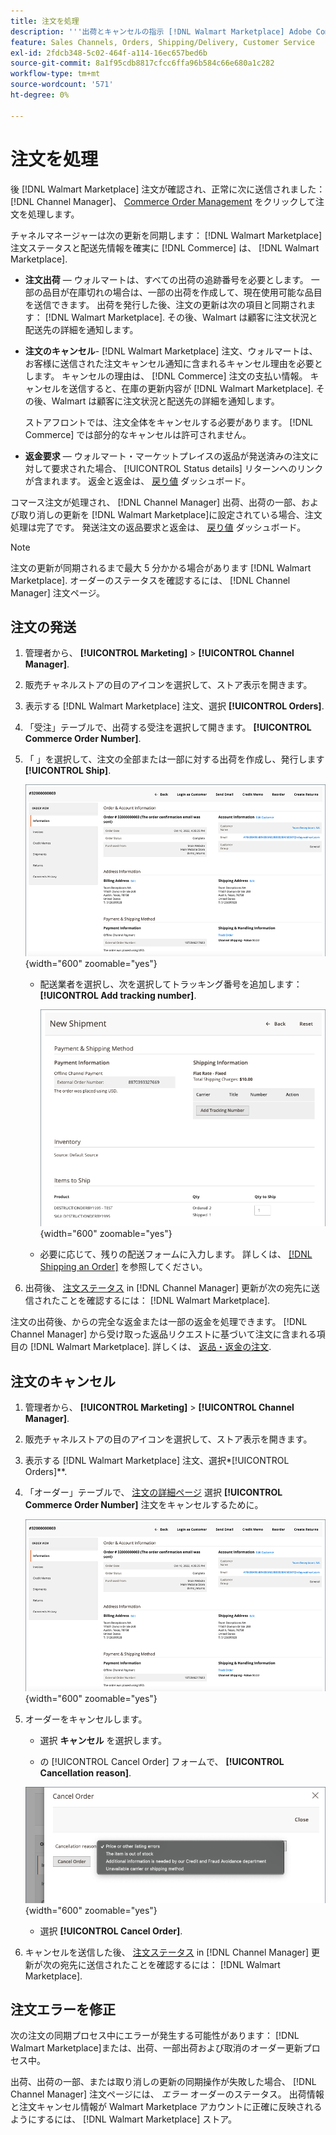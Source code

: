 ```yaml
---
title: 注文を処理
description: '''出荷とキャンセルの指示 [!DNL Walmart Marketplace] Adobe Commerce及びMagento Open Sourceの命令」'
feature: Sales Channels, Orders, Shipping/Delivery, Customer Service
exl-id: 2fdcb348-5c02-464f-a114-16ec657bed6b
source-git-commit: 8a1f95cdb8817cfcc6ffa96b584c66e680a1c282
workflow-type: tm+mt
source-wordcount: '571'
ht-degree: 0%

---
```


# 注文を処理

後 [!DNL Walmart Marketplace] 注文が確認され、正常に次に送信されました： [!DNL Channel Manager]、 [Commerce Order Management](https://experienceleague.adobe.com/docs/commerce-admin/stores-sales/order-management/orders/orders.html#orders-workspace) をクリックして注文を処理します。

チャネルマネージャーは次の更新を同期します： [!DNL Walmart Marketplace] 注文ステータスと配送先情報を確実に [!DNL Commerce] は、 [!DNL Walmart Marketplace].

* **注文出荷** — ウォルマートは、すべての出荷の追跡番号を必要とします。 一部の品目が在庫切れの場合は、一部の出荷を作成して、現在使用可能な品目を送信できます。 出荷を発行した後、注文の更新は次の項目と同期されます： [!DNL Walmart Marketplace]. その後、Walmart は顧客に注文状況と配送先の詳細を通知します。

* **注文のキャンセル**- [!DNL Walmart Marketplace] 注文、ウォルマートは、お客様に送信された注文キャンセル通知に含まれるキャンセル理由を必要とします。 キャンセルの理由は、 [!DNL Commerce] 注文の支払い情報。 キャンセルを送信すると、在庫の更新内容が [!DNL Walmart Marketplace]. その後、Walmart は顧客に注文状況と配送先の詳細を通知します。

  ストアフロントでは、注文全体をキャンセルする必要があります。 [!DNL Commerce] では部分的なキャンセルは許可されません。

* **返金要求** — ウォルマート・マーケットプレイスの返品が発送済みの注文に対して要求された場合、 [!UICONTROL Status details] リターンへのリンクが含まれます。 返金と返金は、 [戻り値](return-refund-orders.md) ダッシュボード。

コマース注文が処理され、 [!DNL Channel Manager] 出荷、出荷の一部、および取り消しの更新を [!DNL Walmart Marketplace]に設定されている場合、注文処理は完了です。 発送注文の返品要求と返金は、 [戻り値](return-refund-orders.md) ダッシュボード。

>[!NOTE]
>
> 注文の更新が同期されるまで最大 5 分かかる場合があります [!DNL Walmart Marketplace]. オーダーのステータスを確認するには、 [!DNL Channel Manager] 注文ページ。

## 注文の発送

1. 管理者から、 **[!UICONTROL Marketing]** > **[!UICONTROL Channel Manager]**.

1. 販売チャネルストアの目のアイコンを選択して、ストア表示を開きます。

1. 表示する [!DNL Walmart Marketplace] 注文、選択 **[!UICONTROL Orders]**.

1. 「受注」テーブルで、出荷する受注を選択して開きます。 **[!UICONTROL Commerce Order Number]**.

1. 「 」を選択して、注文の全部または一部に対する出荷を作成し、発行します **[!UICONTROL Ship]**.

   ![のコマース注文の詳細ビュー [!DNL Walmart Marketplace] 注文](assets/order-detail-with-external-order-id.png){width="600" zoomable="yes"}

   * 配送業者を選択し、次を選択してトラッキング番号を追加します： **[!UICONTROL Add tracking number]**.

     ![のコマース注文の詳細ビュー [!DNL Walmart Marketplace] 注文](assets/order-shipment-add-tracking-number.png){width="600" zoomable="yes"}

   * 必要に応じて、残りの配送フォームに入力します。 詳しくは、 [[!DNL Shipping an Order]](https://experienceleague.adobe.com/docs/commerce-admin/stores-sales/order-management/orders/order-ship.html) を参照してください。

1. 出荷後、 [注文ステータス](manage-orders.md#about-order-status) in [!DNL Channel Manager] 更新が次の宛先に送信されたことを確認するには： [!DNL Walmart Marketplace].

注文の出荷後、からの完全な返金または一部の返金を処理できます。 [!DNL Channel Manager] から受け取った返品リクエストに基づいて注文に含まれる項目の [!DNL Walmart Marketplace]. 詳しくは、 [返品・返金の注文](return-refund-orders.md).

## 注文のキャンセル

1. 管理者から、 **[!UICONTROL Marketing]** > **[!UICONTROL Channel Manager]**.

1. 販売チャネルストアの目のアイコンを選択して、ストア表示を開きます。

1. 表示する [!DNL Walmart Marketplace] 注文、選択*[!UICONTROL Orders]**.

1. 「オーダー」テーブルで、 [注文の詳細ページ](manage-orders.md#view-order-detail) 選択 **[!UICONTROL Commerce Order Number]** 注文をキャンセルするために。

   ![のコマース注文の詳細ビュー[!DNL Walmart Marketplace]注文](assets/order-detail-with-external-order-id.png){width="600" zoomable="yes"}

1. オーダーをキャンセルします。

   * 選択 **キャンセル** を選択します。

   * の [!UICONTROL Cancel Order] フォームで、 **[!UICONTROL Cancellation reason]**.

   ![のコマース注文の詳細ビュー [!DNL Walmart Marketplace] 注文](assets/cancel-order-reason-selector.png){width="600" zoomable="yes"}

   * 選択 **[!UICONTROL Cancel Order]**.

1. キャンセルを送信した後、 [注文ステータス](manage-orders.md#about-order-status) in [!DNL Channel Manager] 更新が次の宛先に送信されたことを確認するには： [!DNL Walmart Marketplace].

## 注文エラーを修正

次の注文の同期プロセス中にエラーが発生する可能性があります： [!DNL Walmart Marketplace]または、出荷、一部出荷および取消のオーダー更新プロセス中。

出荷、出荷の一部、または取り消しの更新の同期操作が失敗した場合、 [!DNL Channel Manager] 注文ページには、 _エラー_ オーダーのステータス。 出荷情報と注文キャンセル情報が Walmart Marketplace アカウントに正確に反映されるようにするには、 [!DNL Walmart Marketplace] ストア。


